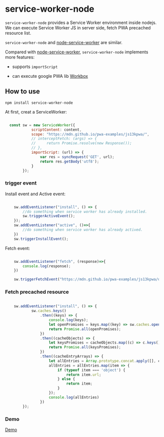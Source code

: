 # service-worker-node

`service-worker-node` provides a Service Worker environment inside nodejs. We can execute Service Worker JS in server side, fetch PWA  precached resource list.

`service-worker-node` and [node-service-worker](https://github.com/gdnmobilelab/node-service-worker) are similar.

Compared with [node-service-worker](https://github.com/gdnmobilelab/node-service-worker), `service-worker-node`  implements more features:

- supports `importScript`

- can execute google PWA lib [Workbox](https://developers.google.com/web/tools/workbox)

## How to use

```shell
npm install service-worker-node
```

At first, creat a ServiceWorker:

```js

  const sw = new ServiceWorker({
            scriptContent: content,
            scope: "https://mdn.github.io/pwa-examples/js13kpwa/",
            // interceptFetch: (args) => {
            //     return Promise.resolve(new Response());
            // },
            importScript: (url) => {
                var res = syncRequest('GET', url);
                return res.getBody('utf8');
            }
        });
```

### trigger event

Install event and Active event:

```js

    sw.addEventListener("install", () => {
        //do something when service worker has already installed. 
        sw.triggerActiveEvent();
    });
    sw.addEventListener("active", ()=>{
        //do something when service worker has already actived.
    })
    sw.triggerInstallEvent();

```

Fetch event:

```js

    sw.addEventListener("fetch", (response)=>{
        console.log(response);
    })

    sw.triggerFetchEvent("https://mdn.github.io/pwa-examples/js13kpwa/data/img/emma-3d.jpg");

```

### Fetch precached resource

```js

    sw.addEventListener("install", () => {
            sw.caches.keys()
                .then((keys) => {
                    console.log(keys);
                    let openPromises = keys.map((key) => sw.caches.open(key));
                    return Promise.all(openPromises);
                })
                .then((cacheObjects) => {
                    let keysPromises = cacheObjects.map((c) => c.keys());
                    return Promise.all(keysPromises);
                })
                .then((cacheEntryArrays) => {
                    let allEntries = Array.prototype.concat.apply([], cacheEntryArrays);
                    allEntries = allEntries.map(item => {
                        if (typeof item === 'object') {
                            return item.url;
                        } else {
                            return item;
                        }
                    });
                    console.log(allEntries)
                })
        });

```

### Demo

[Demo](./test/worker.js)
